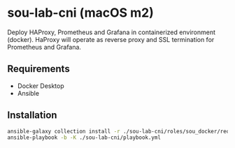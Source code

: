 # sou-lab-cni (macOS m2)

Deploy HAProxy, Prometheus and Grafana in containerized environment (docker).
HaProxy will operate as reverse proxy and SSL termination for Prometheus and Grafana.

## Requirements

- Docker Desktop
- Ansible

## Installation

``` sh
ansible-galaxy collection install -r ./sou-lab-cni/roles/sou_docker/requirements.yml
ansible-playbook -b -K ./sou-lab-cni/playbook.yml
```
